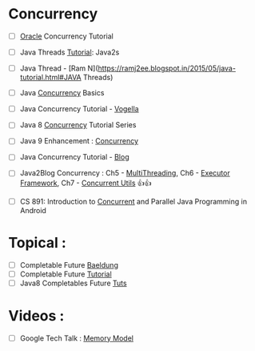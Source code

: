 # Concurrency
- [ ] [Oracle](https://docs.oracle.com/javase/tutorial/essential/concurrency/) Concurrency Tutorial
- [ ] Java Threads [Tutorial](http://www.java2s.com/Tutorials/Java/Java_Thread/index.htm): Java2s

- [ ] Java Thread - [Ram N](https://ramj2ee.blogspot.in/2015/05/java-tutorial.html#JAVA Threads)

- [ ] Java [Concurrency](https://www.ibm.com/developerworks/library/j-jvmc2/index.html) Basics
- [ ] Java Concurrency Tutorial - [Vogella](http://www.vogella.com/tutorials/JavaConcurrency/article.html)
- [ ] Java 8 [Concurrency](http://winterbe.com/posts/2015/04/07/java8-concurrency-tutorial-thread-executor-examples/) Tutorial Series
- [ ] Java 9 Enhancement : [Concurrency](https://www.javaworld.com/article/3198904/learn-java/java-9s-other-new-enhancements-part-6-concurrency.html)
- [ ] Java Concurrency Tutorial - [Blog](http://java-latte.blogspot.in/p/concurrency.html)
- [ ] Java2Blog Concurrency :  Ch5 - [MultiThreading](https://java2blog.com/java-thread-example/), 
Ch6 - [Executor Framework](https://java2blog.com/java-threadpoolexecutor-example/), 
Ch7 - [Concurrent Utils](https://java2blog.com/concurrenthashmap-in-java/) :+1::+1:

- [ ] CS 891: Introduction to [Concurrent](http://www.dre.vanderbilt.edu/~schmidt/cs891f/) and Parallel Java Programming in Android


# Topical :
- [ ] Completable Future [Baeldung](http://www.baeldung.com/java-completablefuture)
- [ ] Completable Future [Tutorial](https://www.callicoder.com/java-8-completablefuture-tutorial/)
- [ ] Java8 Completables Future [Tuts](http://codingjunkie.net/completable-futures-part1/)

# Videos :
- [ ] Google Tech Talk : [Memory Model](https://www.youtube.com/watch?v=WTVooKLLVT8)
